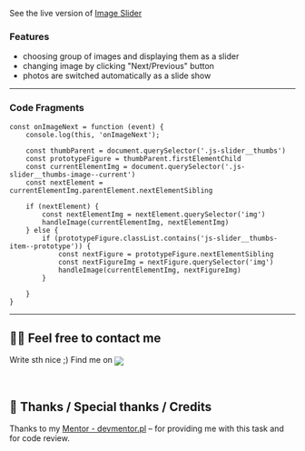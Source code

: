 See the live version of [Image Slider](https://bartekb94.github.io/03-ImgSlider-js-events/)


###   Features
- choosing group of images and displaying them as a slider
- changing image by clicking "Next/Previous" button
- photos are switched automatically as a slide show

---

### Code Fragments

```
const onImageNext = function (event) {
    console.log(this, 'onImageNext');

    const thumbParent = document.querySelector('.js-slider__thumbs')
    const prototypeFigure = thumbParent.firstElementChild
    const currentElementImg = document.querySelector('.js-slider__thumbs-image--current')
    const nextElement = currentElementImg.parentElement.nextElementSibling

    if (nextElement) {
        const nextElementImg = nextElement.querySelector('img')
        handleImage(currentElementImg, nextElementImg)
    } else {
        if (prototypeFigure.classList.contains('js-slider__thumbs-item--prototype')) {
            const nextFigure = prototypeFigure.nextElementSibling
            const nextFigureImg = nextFigure.querySelector('img')
            handleImage(currentElementImg, nextFigureImg)
        }

    }
}
```


---

## 🙋‍♂️ Feel free to contact me
Write sth nice ;) Find me on   <a href="https://www.linkedin.com/in/bartekb94/" target="_blank">
    <img align="center" src="https://img.shields.io/badge/LinkedIn-0077B5?style=for-the-badge&logo=linkedin&logoColor=white" target="_blank" />
  </a>

&nbsp;

## 👏 Thanks / Special thanks / Credits
Thanks to my [Mentor - devmentor.pl](https://devmentor.pl/) – for providing me with this task and for code review.
